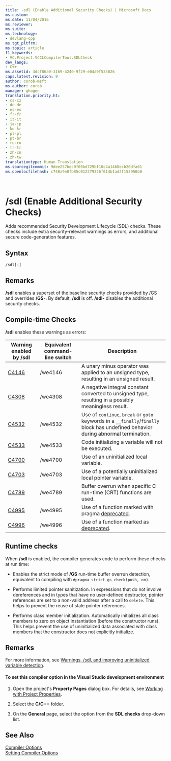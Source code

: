 ```yaml
---
title: -sdl (Enable Additional Security Checks) | Microsoft Docs
ms.custom: 
ms.date: 11/04/2016
ms.reviewer: 
ms.suite: 
ms.technology:
- devlang-cpp
ms.tgt_pltfrm: 
ms.topic: article
f1_keywords:
- VC.Project.VCCLCompilerTool.SDLCheck
dev_langs:
- C++
ms.assetid: 3dcf86a0-3169-4240-9f29-e04a9f535826
caps.latest.revision: 9
author: corob-msft
ms.author: corob
manager: ghogen
translation.priority.ht:
- cs-cz
- de-de
- es-es
- fr-fr
- it-it
- ja-jp
- ko-kr
- pl-pl
- pt-br
- ru-ru
- tr-tr
- zh-cn
- zh-tw
translationtype: Human Translation
ms.sourcegitcommit: 9dee257bec0f09bd729bf10c4a1468ecb20dfa61
ms.openlocfilehash: c748a9e0fb85c012279326f614b1ad2f153956b0

---
```

# /sdl (Enable Additional Security Checks)
Adds recommended Security Development Lifecycle (SDL) checks. These checks include extra security-relevant warnings as errors, and additional secure code-generation features.  
  
## Syntax  
  
```  
/sdl[-]  
```  
  
## Remarks  
 **/sdl** enables a superset of the baseline security checks provided by [/GS](../../build/reference/gs-buffer-security-check.md) and overrides **/GS-**. By default, **/sdl** is off. **/sdl-** disables the additional security checks.  
  
## Compile-time Checks  
 **/sdl** enables these warnings as errors:  
  
|Warning enabled by /sdl|Equivalent command-line switch|Description|  
|------------------------------|-------------------------------------|-----------------|  
|[C4146](../../error-messages/compiler-warnings/compiler-warning-level-2-c4146.md)|/we4146|A unary minus operator was applied to an unsigned type, resulting in an unsigned result.|  
|[C4308](../../error-messages/compiler-warnings/compiler-warning-level-2-c4308.md)|/we4308|A negative integral constant converted to unsigned type, resulting in a possibly meaningless result.|  
|[C4532](../../error-messages/compiler-warnings/compiler-warning-level-1-c4532.md)|/we4532|Use of `continue`, `break` or `goto` keywords in a `__finally`/`finally` block has undefined behavior during abnormal termination.|  
|[C4533](../../error-messages/compiler-warnings/compiler-warning-level-1-c4533.md)|/we4533|Code initializing a variable will not be executed.|  
|[C4700](../../error-messages/compiler-warnings/compiler-warning-level-1-and-level-4-c4700.md)|/we4700|Use of an uninitialized local variable.|  
|[C4703](../../error-messages/compiler-warnings/compiler-warning-level-4-c4703.md)|/we4703|Use of a potentially uninitialized local pointer variable.|  
|[C4789](../../error-messages/compiler-warnings/compiler-warning-level-1-c4789.md)|/we4789|Buffer overrun when specific C run-time (CRT) functions are used.|  
|[C4995](../../error-messages/compiler-warnings/compiler-warning-level-3-c4995.md)|/we4995|Use of a function marked with pragma [deprecated](../../preprocessor/deprecated-c-cpp.md).|  
|[C4996](../../error-messages/compiler-warnings/compiler-warning-level-3-c4996.md)|/we4996|Use of a function marked as [deprecated](../../cpp/deprecated-cpp.md).|  
  
## Runtime checks  
 When **/sdl** is enabled, the compiler generates code to perform these checks at run time:  
  
-   Enables the strict mode of **/GS** run-time buffer overrun detection, equivalent to compiling with `#pragma strict_gs_check(push, on)`.  
  
-   Performs limited pointer sanitization. In expressions that do not involve dereferences and in types that have no user-defined destructor, pointer references are set to a non-valid address after a call to `delete`. This helps to prevent the reuse of stale pointer references.  
  
-   Performs class member initialization. Automatically initializes all class members to zero on object instantiation (before the constructor runs). This helps prevent the use of uninitialized data associated with class members that the constructor does not explicitly initialize.  
  
## Remarks  
 For more information, see [Warnings, /sdl, and improving uninitialized variable detection](http://go.microsoft.com/fwlink/p/?LinkId=331012).  
  
#### To set this compiler option in the Visual Studio development environment  
  
1.  Open the project's **Property Pages** dialog box. For details, see [Working with Project Properties](../../ide/working-with-project-properties.md).  
  
2.  Select the **C/C++** folder.  
  
3.  On the **General** page, select the option from the **SDL checks** drop-down list.  
  
## See Also  
 [Compiler Options](../../build/reference/compiler-options.md)   
 [Setting Compiler Options](../../build/reference/setting-compiler-options.md)


<!--HONumber=Jan17_HO1-->


